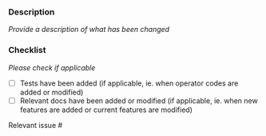### Description

_Provide a description of what has been changed_

### Checklist

_Please check if applicable_

- [ ] Tests have been added (if applicable, ie. when operator codes are added or modified)
- [ ] Relevant docs have been added or modified (if applicable, ie. when new features are added or current features are modified)

<!--
  Make sure to link the related issue for this change
-->
Relevant issue #
